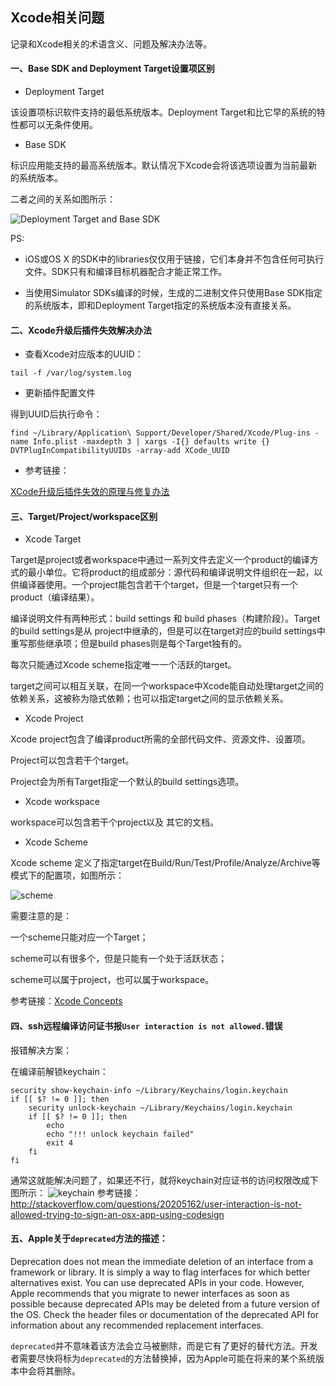 ## Xcode相关问题

记录和Xcode相关的术语含义、问题及解决办法等。

#### 一、Base SDK and Deployment Target设置项区别

* Deployment Target

该设置项标识软件支持的最低系统版本。Deployment Target和比它早的系统的特性都可以无条件使用。

* Base SDK

标识应用能支持的最高系统版本。默认情况下Xcode会将该选项设置为当前最新的系统版本。

二者之间的关系如图所示：

![Deployment Target and Base SDK](https://developer.apple.com/library/mac/documentation/DeveloperTools/Conceptual/cross_development/art/using_sdks_2x.png)

PS:

* iOS或OS X 的SDK中的libraries仅仅用于链接，它们本身并不包含任何可执行文件。SDK只有和编译目标机器配合才能正常工作。

* 当使用Simulator SDKs编译的时候，生成的二进制文件只使用Base SDK指定的系统版本，即和Deployment Target指定的系统版本没有直接关系。


#### 二、Xcode升级后插件失效解决办法

*  查看Xcode对应版本的UUID：

```
tail -f /var/log/system.log
```

*  更新插件配置文件

得到UUID后执行命令：

```
find ~/Library/Application\ Support/Developer/Shared/Xcode/Plug-ins -name Info.plist -maxdepth 3 | xargs -I{} defaults write {} DVTPlugInCompatibilityUUIDs -array-add XCode_UUID
```

* 参考链接：

[XCode升级后插件失效的原理与修复办法](http://joeshang.github.io/2015/04/10/fix-xcode-upgrade-plugin-invalid/)

#### 三、Target/Project/workspace区别

* Xcode Target

Target是project或者workspace中通过一系列文件去定义一个product的编译方式的最小单位。它将product的组成部分：源代码和编译说明文件组织在一起，以供编译器使用。一个project能包含若干个target，但是一个target只有一个product（编译结果）。

编译说明文件有两种形式：build settings 和 build phases（构建阶段）。Target的build settings是从 project中继承的，但是可以在target对应的build settings中重写那些继承项；但是build phases则是每个Target独有的。

每次只能通过Xcode scheme指定唯一一个活跃的target。

target之间可以相互关联，在同一个workspace中Xcode能自动处理target之间的依赖关系，这被称为隐式依赖；也可以指定target之间的显示依赖关系。

* Xcode Project

Xcode project包含了编译product所需的全部代码文件、资源文件、设置项。

Project可以包含若干个target。

Project会为所有Target指定一个默认的build settings选项。

* Xcode workspace

workspace可以包含若干个project以及	其它的文档。

* Xcode Scheme

Xcode scheme 定义了指定target在Build/Run/Test/Profile/Analyze/Archive等模式下的配置项，如图所示：

![scheme](https://github.com/wangzz/Blog/blob/master/image/Xcode%E7%9B%B8%E5%85%B3%E9%97%AE%E9%A2%98/scheme.png)

需要注意的是：

一个scheme只能对应一个Target；

scheme可以有很多个，但是只能有一个处于活跃状态；

scheme可以属于project，也可以属于workspace。

参考链接：[Xcode Concepts](https://developer.apple.com/library/ios/featuredarticles/XcodeConcepts/Concept-Targets.html#//apple_ref/doc/uid/TP40009328-CH4-SW1)

#### 四、ssh远程编译访问证书报`User interaction is not allowed.`错误

报错解决方案：

在编译前解锁keychain：

```
security show-keychain-info ~/Library/Keychains/login.keychain
if [[ $? != 0 ]]; then
    security unlock-keychain ~/Library/Keychains/login.keychain
    if [[ $? != 0 ]]; then
        echo
        echo "!!! unlock keychain failed"
        exit 4
    fi
fi
```

通常这就能解决问题了，如果还不行，就将keychain对应证书的访问权限改成下图所示：
![keychain](http://i.stack.imgur.com/WwYiq.png)
参考链接：http://stackoverflow.com/questions/20205162/user-interaction-is-not-allowed-trying-to-sign-an-osx-app-using-codesign


#### 五、Apple关于`deprecated`方法的描述：
>
Deprecation does not mean the immediate deletion of an interface from a framework or library. It is simply a way to flag interfaces for which better alternatives exist. You can use deprecated APIs in your code. However, Apple recommends that you migrate to newer interfaces as soon as possible because deprecated APIs may be deleted from a future version of the OS. Check the header files or documentation of the deprecated API for information about any recommended replacement interfaces.
>

`deprecated`并不意味着该方法会立马被删除，而是它有了更好的替代方法。开发者需要尽快将标为`deprecated`的方法替换掉，因为Apple可能在将来的某个系统版本中会将其删除。


